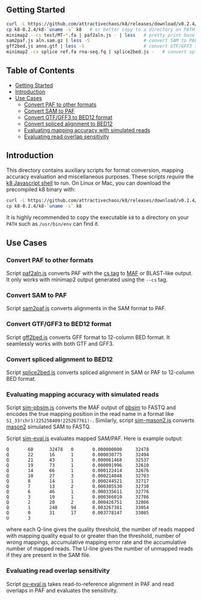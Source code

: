## <a name="started"></a>Getting Started
```sh
curl -L https://github.com/attractivechaos/k8/releases/download/v0.2.4/k8-0.2.4.tar.bz2 | tar -jxf -
cp k8-0.2.4/k8-`uname -s` k8   # or better copy to a directory on PATH
minimap2 --cs test/MT-*.fa | paf2aln.js - | less   # pretty print base alignment
sam2paf.js aln.sam.gz | less -S                    # convert SAM to PAF
gff2bed.js anno.gtf | less -S                      # convert GTF/GFF3 to BED12
minimap2 -cx splice ref.fa rna-seq.fq | splice2bed.js -   # convert splice aln to BED12
```

## Table of Contents

- [Getting Started](#started)
- [Introduction](#intro)
- [Use Cases](#usage)
  - [Convert PAF to other formats](#paf2aln)
  - [Convert SAM to PAF](#sam2paf)
  - [Convert GTF/GFF3 to BED12 format](#gff2bed)
  - [Convert spliced alignment to BED12](#splice2bed)
  - [Evaluating mapping accuracy with simulated reads](#mapeval)
  - [Evaluating read overlap sensitivity](#oveval)

## <a name="intro"></a>Introduction

This directory contains auxiliary scripts for format conversion, mapping
accuracy evaluation and miscellaneous purposes. These scripts *require*
the [k8 Javascript shell][k8] to run. On Linux or Mac, you can download
the precompiled k8 binary with:
```sh
curl -L https://github.com/attractivechaos/k8/releases/download/v0.2.4/k8-0.2.4.tar.bz2 | tar -jxf -
cp k8-0.2.4/k8-`uname -s` k8
```
It is highly recommended to copy the executable `k8` to a directory on your
`PATH` such as `/usr/bin/env` can find it.

## <a name="usage"></a>Use Cases

### <a name="paf2aln"></a>Convert PAF to other formats

Script [paf2aln.js](paf2aln.js) converts PAF with the [cs tag][cs] to
[MAF][maf] or BLAST-like output. It only works with minimap2 output generated
using the `--cs` tag.

### <a name="sam2paf"></a>Convert SAM to PAF

Script [sam2paf.js](sam2paf.js) converts alignments in the SAM format to PAF.

### <a name="gff2bed"></a>Convert GTF/GFF3 to BED12 format

Script [gff2bed.js](gff2bed.js) converts GFF format to 12-column BED format. It
seamlessly works with both GTF and GFF3.

### <a name="splice2bed"></a>Convert spliced alignment to BED12

Script [splice2bed.js](splice2bed.js) converts spliced alignment in SAM or PAF
to 12-column BED format.

### <a name="mapeval"></a>Evaluating mapping accuracy with simulated reads

Script [sim-pbsim.js](sim-pbsim.js) converts the MAF output of [pbsim][pbsim]
to FASTQ and encodes the true mapping position in the read name in a format like
`S1_33!chr1!225258409!225267761!-`. Similarly, script
[sim-mason2.js](sim-mason2.js) converts [mason2][mason2] simulated SAM to
FASTQ.

Script [sim-eval.js](sim-eval.js) evaluates mapped SAM/PAF. Here is example output:
```
Q       60      32478   0       0.000000000     32478
Q       22      16      1       0.000030775     32494
Q       21      43      1       0.000061468     32537
Q       19      73      1       0.000091996     32610
Q       14      66      1       0.000122414     32676
Q       10      27      3       0.000214048     32703
Q       8       14      1       0.000244521     32717
Q       7       13      2       0.000305530     32730
Q       6       46      1       0.000335611     32776
Q       3       10      1       0.000366010     32786
Q       2       20      2       0.000426751     32806
Q       1       248     94      0.003267381     33054
Q       0       31      17      0.003778147     33085
U       3
```
where each Q-line gives the quality threshold, the number of reads mapped with
mapping quality equal to or greater than the threshold, number of wrong
mappings, accumulative mapping error rate and the accumulative number of
mapped reads. The U-line gives the number of unmapped reads if they are present
in the SAM file.

### <a name="oveval"></a>Evaluating read overlap sensitivity

Script [ov-eval.js](ov-eval.js) takes read-to-reference alignment in PAF and
read overlaps in PAF and evaluates the sensitivity.

[cs]: https://github.com/lh3/minimap2#cs
[k8]: https://github.com/attractivechaos/k8
[maf]: https://genome.ucsc.edu/FAQ/FAQformat#format5
[pbsim]: https://github.com/pfaucon/PBSIM-PacBio-Simulator
[mason2]: https://github.com/seqan/seqan/tree/master/apps/mason2
